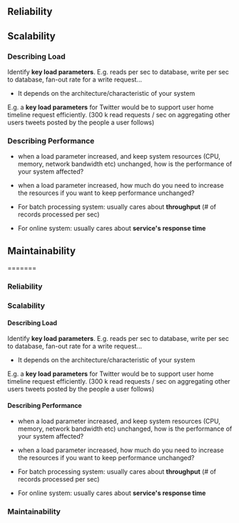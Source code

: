 ## Reliability


## Scalability

### Describing Load

Identify **key load parameters**. E.g. reads per sec to database, write per sec to database, fan-out rate for a write request...

- It depends on the architecture/characteristic of your system

E.g. a **key load parameters** for Twitter would be to support user home timeline request efficiently. (300 k read requests / sec on aggregating other users tweets posted by the people a user follows)


### Describing Performance

- when a load parameter increased, and keep system resources (CPU, memory, network bandwidth etc) unchanged, how is the performance of your system affected?

- when a load parameter increased, how much do you need to increase the resources if you want to keep performance unchanged?


- For batch processing system: usually cares about **throughput** (# of records processed per sec)

- For online system: usually cares about **service's response time**

## Maintainability


=======
### Reliability


### Scalability

#### Describing Load

Identify **key load parameters**. E.g. reads per sec to database, write per sec to database, fan-out rate for a write request...

- It depends on the architecture/characteristic of your system

E.g. a **key load parameters** for Twitter would be to support user home timeline request efficiently. (300 k read requests / sec on aggregating other users tweets posted by the people a user follows)


#### Describing Performance

- when a load parameter increased, and keep system resources (CPU, memory, network bandwidth etc) unchanged, how is the performance of your system affected?

- when a load parameter increased, how much do you need to increase the resources if you want to keep performance unchanged?


- For batch processing system: usually cares about **throughput** (# of records processed per sec)

- For online system: usually cares about **service's response time**

### Maintainability
